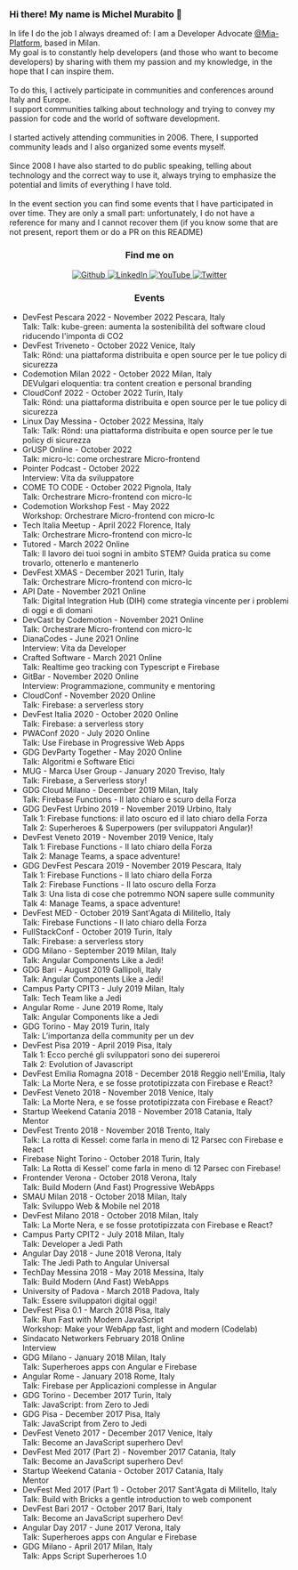 ### Hi there! My name is Michel Murabito 👋


<p>
In life I do the job I always dreamed of: I am a Developer Advocate <a href="https://github.com/mia-platform" alt="MiaPlatform">@Mia-Platform</a>, based in Milan.
<br />My goal is to constantly help developers (and those who want to become developers) by sharing with them my passion and my knowledge, in the hope that I can inspire them.
<br />
<br />To do this, I actively participate in communities and conferences around Italy and Europe.
<br />I support communities talking about technology and trying to convey my passion for code and the world of software development.
<br />
<br />I started actively attending communities in 2006. There, I supported community leads and I also organized some events myself.
<br />
<br />Since 2008 I have also started to do public speaking, telling about technology and the correct way to use it, always trying to emphasize the potential and limits of everything I have told.
<br />
<br />In the event section you can find some events that I have participated in over time. They are only a small part: unfortunately, I do not have a reference for many and I cannot recover them (if you know some that are not present, report them or do a PR on this README)
<br />

</p>

<h3 align="center">Find me on</h3>
<p align="center">
  <a href="https://github.com/akelity" target="_blank">
    <img alt="Github" src="https://img.shields.io/badge/GitHub-%2312100E.svg?&style=for-the-badge&logo=Github&logoColor=white" />
  </a>
  <a href="https://it.linkedin.com/in/mich-murabito" target="_blank">
    <img alt="LinkedIn" src="https://img.shields.io/badge/linkedin-%2312100E.svg?&style=for-the-badge&logo=linkedin&logoColor=blue" />
  </a>
  <a href="https://www.youtube.com/c/DevelopersLifeChannel" target="_blank">
    <img alt="YouTube" src="https://img.shields.io/badge/YouTube-%2312100E.svg?&style=for-the-badge&logo=youtube&logoColor=white" />
  </a>
  <a href="https://twitter.com/michelmurabito" target="_blank">
    <img alt="Twitter" src="https://img.shields.io/badge/twitter-%2312100E.svg?&style=for-the-badge&logo=twitter&logoColor=blue" />
  </a> 
</p>


<h3 align="center">Events</h3>
<ul>
    <li>DevFest Pescara 2022 - November 2022 Pescara, Italy
        <br/>Talk: Talk: kube-green: aumenta la sostenibilità del software cloud riducendo l'imponta di CO2
    </li>
    <li>DevFest Triveneto - October 2022 Venice, Italy
        <br/>Talk: Rönd: una piattaforma distribuita e open source per le tue policy di sicurezza
    </li>
    <li>Codemotion Milan 2022 - October 2022 Milan, Italy
        <br/>DEVulgari eloquentia: tra content creation e personal branding
    </li>
    <li>CloudConf 2022 - October 2022 Turin, Italy
        <br/>Talk: Rönd: una piattaforma distribuita e open source per le tue policy di sicurezza
    </li>
    <li>Linux Day Messina - October 2022 Messina, Italy
        <br/>Talk: Talk: Rönd: una piattaforma distribuita e open source per le tue policy di sicurezza
    </li>
    <li>GrUSP Online - October 2022
        <br/>Talk: micro-lc: come orchestrare Micro-frontend
    </li>
    <li>Pointer Podcast - October 2022
        <br/>Interview: Vita da sviluppatore
    </li>
    <li>COME TO CODE - October 2022 Pignola, Italy
        <br/>Talk: Orchestrare Micro-frontend con micro-lc
    </li>
    <li>Codemotion Workshop Fest - May 2022
        <br/>Workshop: Orchestrare Micro-frontend con micro-lc
    </li>
    <li>Tech Italia Meetup - April 2022 Florence, Italy
        <br/>Talk: Orchestrare Micro-frontend con micro-lc
    </li>
    <li>Tutored - March 2022 Online
        <br/>Talk: Il lavoro dei tuoi sogni in ambito STEM? Guida pratica su come trovarlo, ottenerlo e mantenerlo
    </li>
    <li>DevFest XMAS - December 2021 Turin, Italy
        <br/>Talk: Orchestrare Micro-frontend con micro-lc
    </li>
    <li>API Date - November 2021 Online
        <br/>Talk: Digital Integration Hub (DIH) come strategia vincente per i problemi di oggi e di domani
    </li>
    <li>DevCast by Codemotion - November 2021 Online
        <br/>Talk: Orchestrare Micro-frontend con micro-lc
    </li>
    <li>DianaCodes - June 2021 Online
        <br/>Interview: Vita da Developer
    </li>
    <li>Crafted Software - March 2021 Online
        <br/>Talk: Realtime geo tracking con Typescript e Firebase
    </li>
    <li>GitBar - November 2020 Online
        <br/>Interview: Programmazione, community e mentoring
    </li>
    <li>CloudConf - November 2020 Online
        <br/>Talk: Firebase: a serverless story
    </li>
    <li>DevFest Italia 2020 - October 2020 Online
        <br/>Talk: Firebase: a serverless story
    </li>
    <li>PWAConf 2020 - July 2020 Online
        <br/>Talk: Use Firebase in Progressive Web Apps
    </li>
    <li>GDG DevParty Together - May 2020 Online
        <br/>Talk: Algoritmi e Software Etici
    </li>
    <li>MUG - Marca User Group - January 2020 Treviso, Italy
        <br/>Talk: Firebase, a Serverless story!
    </li>
    <li>GDG Cloud Milano - December 2019 Milan, Italy
        <br/>Talk: Firebase Functions - Il lato chiaro e scuro della Forza
    </li>
    <li>GDG DevFest Urbino 2019 - November 2019 Urbino, Italy
        <br/>Talk 1: Firebase functions: il lato oscuro ed il lato chiaro della Forza
        <br/>Talk 2: Superheroes & Superpowers (per sviluppatori Angular)!
    </li>
    <li>DevFest Veneto 2019 - November 2019 Venice, Italy
        <br/>Talk 1: Firebase Functions - Il lato chiaro della Forza
        <br/>Talk 2: 	Manage Teams, a space adventure!
    </li>
    <li>GDG DevFest Pescara 2019 - November 2019 Pescara, Italy
        <br/>Talk 1: Firebase Functions - Il lato chiaro della Forza
        <br/>Talk 2: Firebase Functions - Il lato oscuro della Forza
        <br/>Talk 3: Una lista di cose che potremmo NON sapere sulle community
        <br/>Talk 4: Manage Teams, a space adventure!
    </li>
    <li>DevFest MED - October 2019 Sant'Agata di Militello, Italy
        <br/>Talk: Firebase Functions - Il lato chiaro della Forza
    </li>
    <li>FullStackConf - October 2019 Turin, Italy
        <br/>Talk: Firebase: a serverless story
    </li>
    <li>GDG Milano - September 2019 Milan, Italy
        <br/>Talk: Angular Components Like a Jedi!
    </li>
    <li>GDG Bari - August 2019 Gallipoli, Italy
        <br/>Talk: Angular Components Like a Jedi!
    </li>
    <li>Campus Party CPIT3 - July 2019 Milan, Italy
        <br/>Talk: Tech Team like a Jedi
    </li>
    <li>Angular Rome - June 2019 Rome, Italy
        <br/>Talk: Angular Components like a Jedi
    </li>
    <li>GDG Torino - May 2019 Turin, Italy
        <br/>Talk: L’importanza della community per un dev
    </li>
    <li>DevFest Pisa 2019 - April 2019 Pisa, Italy
        <br/>Talk 1: Ecco perché gli sviluppatori sono dei supereroi
        <br/>Talk 2: Evolution of Javascript
    </li>
    <li>DevFest Emilia Romagna 2018 - December 2018 Reggio nell'Emilia, Italy
        <br/>Talk: La Morte Nera, e se fosse prototipizzata con Firebase e React?
    </li>
    <li>DevFest Veneto 2018 - November 2018 Venice, Italy
        <br/>Talk: La Morte Nera, e se fosse prototipizzata con Firebase e React?
    </li>
    <li>Startup Weekend Catania 2018 - November 2018 Catania, Italy
        <br/>Mentor
    </li>
    <li>DevFest Trento 2018 - November 2018 Trento, Italy
        <br/>Talk: La rotta di Kessel: come farla in meno di 12 Parsec con Firebase e React
    </li>
    <li>Firebase Night Torino - October 2018 Turin, Italy
        <br/>Talk: La Rotta di Kessel' come farla in meno di 12 Parsec con Firebase!
    </li>
    <li>Frontender Verona - October 2018 Verona, Italy
        <br/>Talk: Build Modern (And Fast) Progressive WebApps
    </li>
    <li>SMAU Milan 2018 - October 2018 Milan, Italy
        <br/>Talk: Sviluppo Web & Mobile nel 2018
    </li>
    <li>DevFest Milano 2018 - October 2018 Milan, Italy
        <br/>Talk: La Morte Nera, e se fosse prototipizzata con Firebase e React?
    </li>
    <li>Campus Party CPIT2 - July 2018 Milan, Italy
        <br/>Talk: Developer a Jedi Path
    </li>
    <li>Angular Day 2018 - June 2018 Verona, Italy
        <br/>Talk: The Jedi Path to Angular Universal
    </li>
    <li>TechDay Messina 2018 - May 2018 Messina, Italy
        <br/>Talk: Build Modern (And Fast) WebApps
    </li>
    <li>University of Padova - March 2018 Padova, Italy
        <br/>Talk: Essere sviluppatori digital oggi!
    </li>
    <li>DevFest Pisa 0.1 - March 2018 Pisa, Italy
        <br/>Talk: Run Fast with Modern JavaScript
        <br/>Workshop: Make your WebApp fast, light and modern (Codelab)
    </li>
    <li>Sindacato Networkers February 2018 Online
        <br/>Interview
    </li>
    <li>GDG Milano - January 2018 Milan, Italy
        <br/>Talk: Superheroes apps con Angular e Firebase
    </li>
    <li>Angular Rome - January 2018 Rome, Italy
        <br/>Talk: Firebase per Applicazioni complesse in Angular
    </li>
    <li>GDG Torino - December 2017 Turin, Italy
        <br/>Talk: JavaScript: from Zero to Jedi
    </li>
    <li>GDG Pisa - December 2017 Pisa, Italy
        <br/>Talk: JavaScript from Zero to Jedi
    </li>
    <li>DevFest Veneto 2017 - December 2017 Venice, Italy
        <br/>Talk: Become an JavaScript superhero Dev!
    </li>
    <li>DevFest Med 2017 (Part 2) - November 2017 Catania, Italy
        <br/>Talk: Become an JavaScript superhero Dev!
    </li>
    <li>Startup Weekend Catania - October 2017 Catania, Italy
        <br/>Mentor
    </li>
    <li>DevFest Med 2017 (Part 1) - October 2017 Sant'Agata di Militello, Italy
        <br/>Talk: Build with Bricks a gentle introduction to web component
    </li>
    <li>DevFest Bari 2017 - October 2017 Bari, Italy
        <br/>Talk: Become an JavaScript superhero Dev!
    </li>
    <li>Angular Day 2017 - June 2017 Verona, Italy
        <br/>Talk: Superheroes apps con Angular e Firebase
    </li>
    <li>GDG Milano - April 2017 Milan, Italy
        <br/>Talk: Apps Script Superheroes 1.0
    </li>
</ul>

